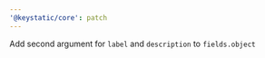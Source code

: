 ```yaml
---
'@keystatic/core': patch
---
```


Add second argument for `label` and `description` to `fields.object`
